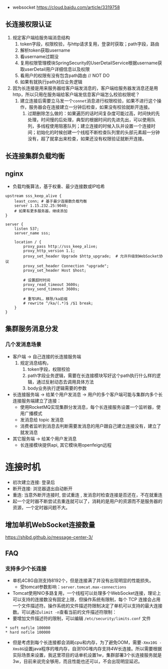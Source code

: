 - websocket
https://cloud.baidu.com/article/3319758
## 长连接权限认证
1. 规定客户端给服务端消息结构
	1. token字段，权限校验，与http请求复用，登录时获取；path字段，路由
	2. 解析token获取username
	3. 看username过期没
	4. 复用权限管理模块SpringSecurity的UserDetailService根据username获取userDetail用户详细信息以及权限
	5. 看用户的权限有没有包含path路由 // NOT DO
	6. 如果有就执行path对应业务逻辑
2. 因为长连接是用来服务器给客户端发消息的，客户端给服务器发消息还是用http，所以只用在服务端给客户端发信息客户端怎么校验权限呢？
	1. 建立连接后需要立马发一个`connet`消息进行权限校验，如果不进行这个操作，服务器会在连接建立一分钟后检查，如果没有校验就断开连接。
		1. 过期删除怎么做的：如果遍历的话时间复杂度可能过高，时间快的先处理，时间慢的后处理，典型的根据时间的先进先出，可以使用队列，多线程使用阻塞队列；建立连接的时候入队并设置一个连接时间；初始化的时候创建一个线程不断检查队列里的头部元素超一分钟没有，超了就拿出来检查，如果还没有权限验证就断开连接。
## 长连接集群负载均衡
## nginx
- 负载均衡算法，基于权重、最少连接数或IP哈希
```
upstream sss_keep_alive {
    least_conn; # 基于最少连接数负载均衡
    server 1.15.232.25:9040;
    # 如果有更多服务器，继续添加
}

server {
    listen 537;
    server_name sss;

    location / {
        proxy_pass http://sss_keep_alive;
        proxy_http_version 1.1;
        proxy_set_header Upgrade $http_upgrade;  # 允许升级到WebSocket协议
        proxy_set_header Connection "upgrade";
        proxy_set_header Host $host;

        # 设置超时时间
        proxy_read_timeout 3600s;
        proxy_send_timeout 3600s;

        # 重写URL，移除/ka前缀
        # rewrite ^/ka/(.*)$ /$1 break;
    }
}
```
## 集群服务消息分发
### 几个发消息场景
- 客户端 -> 自己连接的长连接服务端
	1. 规定消息结构，
		1. token字段，权限校验
		2. path字段业务逻辑，需要在长连接模块写好这个path执行什么样的逻辑，通过反射动态去调用具体方法
		3. body业务执行逻辑需要的参数
- 长连接服务端 -> 给某个用户发消息 -> 用户的多个客户端可能与集群内多个长连接服务端建立了连接：
	- 使用RocketMQ实现集群分发消息，每个长连接服务设置一个监听器，使用广播模式
	- 发消息给 topic 发消息
	- 消费者监听到消息去判断需要发消息的用户跟自己建立连接没有，建立了就发消息
- 其它服务端 -> 给某个用户发消息
	- 长连接模块提供api, 其它模块用openfeign远程
# 连接时机
- 初次建立连接: 登录后
- 断开连接: 浏览器退出自动断开
- 重连: 当意外断开连接时, 尝试重连 , 发消息时检查连接是否还在，不在就重连
- 起一个定时器不断尝试去重连就可以了，消耗的是用户的资源而不是服务器的资源，一个定时器问题不大。
## 增加单机WebSocket连接数量
https://shibd.github.io/message-center-3/
## FAQ
### 支持多少个长连接
- 单机4C8G自测支持8192个，但是连接满了并没有出现明显的性能损失。
	- 受tomcat参数影响：`server.tomcat.max-connections`
- Tomcat使用NIO多路复用，一个线程可以处理多个WebSocket连接，理论上可以支持的连接数没有固定上限，但操作系统有限制，每个 TCP 连接会占用一个文件描述符。操作系统的文件描述符限制决定了单机可以支持的最大连接数。可以通过`ulimit -n`查看当前的文件描述符限制：
- 要增加文件描述符的限制，可以编辑 `/etc/security/limits.conf` 文件
```
* soft nofile 100000
* hard nofile 100000
```
- 但是考虑到每个长连接都会消耗cpu和内存，为了避免OOM，需要`-Xmx10G -Xms8G`设置java程序的堆内存，自测10G堆内存支持4W长连接。所以需要根据实际场景来设置，我这里项目的话单机设置1w，集群部署3个长连接服务就是3w，目前来说完全够用，而且性能也还可以，不会出现明显延迟。